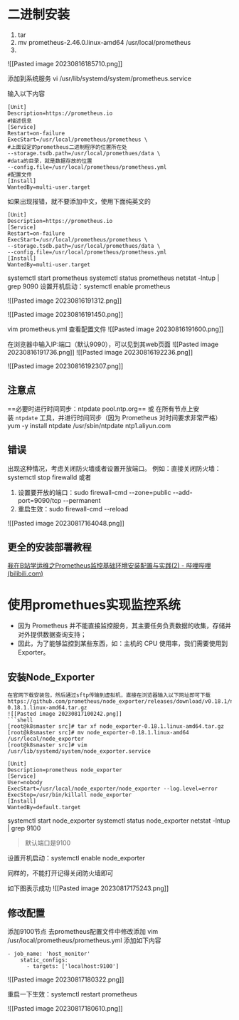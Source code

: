 # 二进制安装
1. tar
2. mv prometheus-2.46.0.linux-amd64 /usr/local/prometheus
3. 

![[Pasted image 20230816185710.png]]

添加到系统服务
vi /usr/lib/systemd/system/prometheus.service

输入以下内容
```shell
[Unit]
Description=https://prometheus.io
#描述信息
[Service]
Restart=on-failure
ExecStart=/usr/local/prometheus/prometheus \
#上面设定的prometheus二进制程序的位置所在处
--storage.tsdb.path=/usr/local/promethues/data \
#data的目录，就是数据存放的位置
--config.file=/usr/local/prometheus/prometheus.yml
#配置文件
[Install]
WantedBy=multi-user.target
```

如果出现报错，就不要添加中文，使用下面纯英文的
```shell
[Unit]
Description=https://prometheus.io
[Service]
Restart=on-failure
ExecStart=/usr/local/prometheus/prometheus \
--storage.tsdb.path=/usr/local/promethues/data \
--config.file=/usr/local/prometheus/prometheus.yml
[Install]
WantedBy=multi-user.target
```

systemctl start prometheus 
systemctl status prometheus
netstat -lntup | grep 9090
设置开机启动：systemctl enable prometheus

![[Pasted image 20230816191312.png]]

![[Pasted image 20230816191450.png]]

 vim prometheus.yml   查看配置文件
![[Pasted image 20230816191600.png]]

在浏览器中输入IP:端口（默认9090），可以见到其web页面
![[Pasted image 20230816191736.png]]
![[Pasted image 20230816192236.png]]

![[Pasted image 20230816192307.png]]
## 注意点
==必要时进行时间同步：ntpdate pool.ntp.org==
或
在所有节点上安装 `ntpdate` 工具，并进行时间同步（因为 Prometheus 对时间要求非常严格）
yum -y install ntpdate
/usr/sbin/ntpdate ntp1.aliyun.com

## 错误
出现这种情况，考虑关闭防火墙或者设置开放端口。
例如：直接关闭防火墙：systemctl stop firewalld
或者
1. 设置要开放的端口：sudo firewall-cmd --zone=public --add-port=9090/tcp --permanent
2. 重启生效：sudo firewall-cmd --reload

![[Pasted image 20230817164048.png]]



## 更全的安装部署教程

[我在B站学运维之Prometheus监控基础环境安装配置与实践(2) - 哔哩哔哩 (bilibili.com)](https://www.bilibili.com/read/cv13299364)
# 使用promethues实现监控系统

- 因为 Prometheus 并不能直接监控服务，其主要任务负责数据的收集，存储并对外提供数据查询支持；
- 因此，为了能够监控到某些东西，如：主机的 CPU 使用率，我们需要使用到 Exporter。
## 安装Node_Exporter
```shell
在官网下载安装包，然后通过sftp传输到虚拟机，直接在浏览器输入以下网址即可下载 https://github.com/prometheus/node_exporter/releases/download/v0.18.1/node_exporter-0.18.1.linux-amd64.tar.gz
![[Pasted image 20230817100242.png]]
```shell
[root@k8smaster src]# tar xf node_exporter-0.18.1.linux-amd64.tar.gz 
[root@k8smaster src]# mv node_exporter-0.18.1.linux-amd64 /usr/local/node_exporter
[root@k8smaster src]# vim /usr/lib/systemd/system/node_exporter.service
```

```shell
[Unit]
Description=prometheus node_exporter
[Service]
User=nobody
ExecStart=/usr/local/node_exporter/node_exporter --log.level=error
ExecStop=/usr/bin/killall node_exporter
[Install]
WantedBy=default.target
```

systemctl start node_exporter 
systemctl status node_exporter 
netstat -lntup | grep 9100
> 默认端口是9100

设置开机启动：systemctl enable node_exporter

同样的，不能打开记得关闭防火墙即可


如下图表示成功
![[Pasted image 20230817175243.png]]

## 修改配置
添加9100节点
去prometheus配置文件中修改添加 vim /usr/local/prometheus/prometheus.yml
添加如下内容
```shell
- job_name: 'host_monitor'
    static_configs:
      - targets: ['localhost:9100']
```

![[Pasted image 20230817180322.png]]

重启一下生效：systemctl restart prometheus

![[Pasted image 20230817180610.png]]


